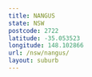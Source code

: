 ```yaml
---
title: NANGUS
state: NSW
postcode: 2722
latitude: -35.053523
longitude: 148.102866
url: /nsw/nangus/
layout: suburb
---
```

